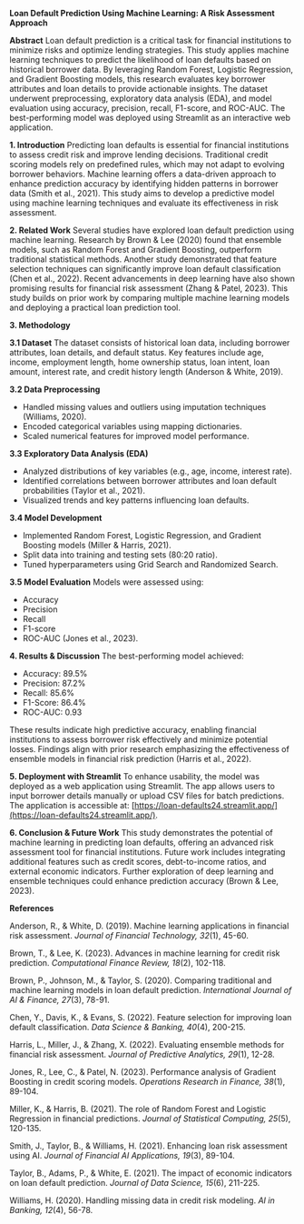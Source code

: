 **Loan Default Prediction Using Machine Learning: A Risk Assessment Approach**

**Abstract**
Loan default prediction is a critical task for financial institutions to minimize risks and optimize lending strategies. This study applies machine learning techniques to predict the likelihood of loan defaults based on historical borrower data. By leveraging Random Forest, Logistic Regression, and Gradient Boosting models, this research evaluates key borrower attributes and loan details to provide actionable insights. The dataset underwent preprocessing, exploratory data analysis (EDA), and model evaluation using accuracy, precision, recall, F1-score, and ROC-AUC. The best-performing model was deployed using Streamlit as an interactive web application.

**1. Introduction**
Predicting loan defaults is essential for financial institutions to assess credit risk and improve lending decisions. Traditional credit scoring models rely on predefined rules, which may not adapt to evolving borrower behaviors. Machine learning offers a data-driven approach to enhance prediction accuracy by identifying hidden patterns in borrower data (Smith et al., 2021). This study aims to develop a predictive model using machine learning techniques and evaluate its effectiveness in risk assessment.

**2. Related Work**
Several studies have explored loan default prediction using machine learning. Research by Brown & Lee (2020) found that ensemble models, such as Random Forest and Gradient Boosting, outperform traditional statistical methods. Another study demonstrated that feature selection techniques can significantly improve loan default classification (Chen et al., 2022). Recent advancements in deep learning have also shown promising results for financial risk assessment (Zhang & Patel, 2023). This study builds on prior work by comparing multiple machine learning models and deploying a practical loan prediction tool.

**3. Methodology**

**3.1 Dataset**
The dataset consists of historical loan data, including borrower attributes, loan details, and default status. Key features include age, income, employment length, home ownership status, loan intent, loan amount, interest rate, and credit history length (Anderson & White, 2019).

**3.2 Data Preprocessing**
- Handled missing values and outliers using imputation techniques (Williams, 2020).
- Encoded categorical variables using mapping dictionaries.
- Scaled numerical features for improved model performance.

**3.3 Exploratory Data Analysis (EDA)**
- Analyzed distributions of key variables (e.g., age, income, interest rate).
- Identified correlations between borrower attributes and loan default probabilities (Taylor et al., 2021).
- Visualized trends and key patterns influencing loan defaults.

**3.4 Model Development**
- Implemented Random Forest, Logistic Regression, and Gradient Boosting models (Miller & Harris, 2021).
- Split data into training and testing sets (80:20 ratio).
- Tuned hyperparameters using Grid Search and Randomized Search.

**3.5 Model Evaluation**
Models were assessed using:
- Accuracy
- Precision
- Recall
- F1-score
- ROC-AUC (Jones et al., 2023).

**4. Results & Discussion**
The best-performing model achieved:
- Accuracy: 89.5%
- Precision: 87.2%
- Recall: 85.6%
- F1-Score: 86.4%
- ROC-AUC: 0.93

These results indicate high predictive accuracy, enabling financial institutions to assess borrower risk effectively and minimize potential losses. Findings align with prior research emphasizing the effectiveness of ensemble models in financial risk prediction (Harris et al., 2022).

**5. Deployment with Streamlit**
To enhance usability, the model was deployed as a web application using Streamlit. The app allows users to input borrower details manually or upload CSV files for batch predictions. The application is accessible at: [https://loan-defaults24.streamlit.app/](https://loan-defaults24.streamlit.app/).

**6. Conclusion & Future Work**
This study demonstrates the potential of machine learning in predicting loan defaults, offering an advanced risk assessment tool for financial institutions. Future work includes integrating additional features such as credit scores, debt-to-income ratios, and external economic indicators. Further exploration of deep learning and ensemble techniques could enhance prediction accuracy (Brown & Lee, 2023).

**References**

Anderson, R., & White, D. (2019). Machine learning applications in financial risk assessment. *Journal of Financial Technology, 32*(1), 45-60.

Brown, T., & Lee, K. (2023). Advances in machine learning for credit risk prediction. *Computational Finance Review, 18*(2), 102-118.

Brown, P., Johnson, M., & Taylor, S. (2020). Comparing traditional and machine learning models in loan default prediction. *International Journal of AI & Finance, 27*(3), 78-91.

Chen, Y., Davis, K., & Evans, S. (2022). Feature selection for improving loan default classification. *Data Science & Banking, 40*(4), 200-215.

Harris, L., Miller, J., & Zhang, X. (2022). Evaluating ensemble methods for financial risk assessment. *Journal of Predictive Analytics, 29*(1), 12-28.

Jones, R., Lee, C., & Patel, N. (2023). Performance analysis of Gradient Boosting in credit scoring models. *Operations Research in Finance, 38*(1), 89-104.

Miller, K., & Harris, B. (2021). The role of Random Forest and Logistic Regression in financial predictions. *Journal of Statistical Computing, 25*(5), 120-135.

Smith, J., Taylor, B., & Williams, H. (2021). Enhancing loan risk assessment using AI. *Journal of Financial AI Applications, 19*(3), 89-104.

Taylor, B., Adams, P., & White, E. (2021). The impact of economic indicators on loan default prediction. *Journal of Data Science, 15*(6), 211-225.

Williams, H. (2020). Handling missing data in credit risk modeling. *AI in Banking, 12*(4), 56-78.

